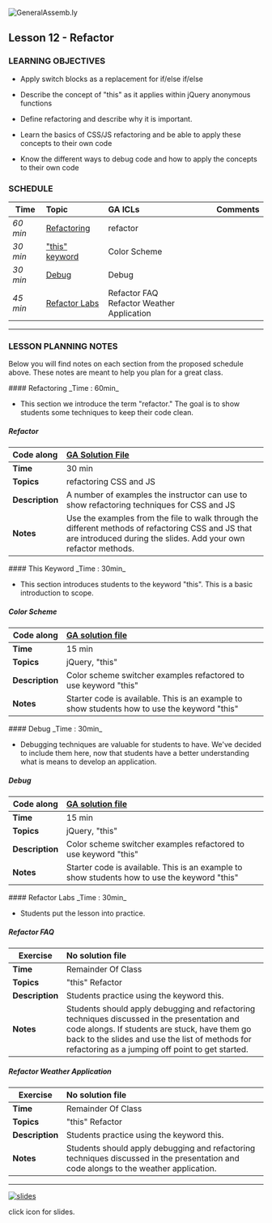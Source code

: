 ![GeneralAssemb.ly](../../img/icons/instr_agenda.png)


## Lesson 12 - Refactor


### LEARNING OBJECTIVES

*	Apply switch blocks as a replacement for if/else if/else 

*	Describe the concept of "this" as it applies within jQuery anonymous functions

*	Define refactoring and describe why it is important.

*	Learn the basics of CSS/JS refactoring and be able to apply these concepts to their own code

*	Know the different ways to debug code and how to apply the concepts to their own code



### SCHEDULE


| Time        | Topic| GA ICLs| Comments |
| ------------- |:-------------|:-------------------|:----------------|
| _60 min_ | [Refactoring](#refactoring) | refactor |  
| _30 min_ | ["this" keyword](#this-keyword)| Color Scheme|  |
| _30 min_ | [Debug](#debug) | Debug |  |
| _45 min_ | [Refactor Labs](#refactor-labs)| Refactor FAQ <br> Refactor Weather Application |  

---

### LESSON PLANNING NOTES

Below you will find notes on each section from the proposed schedule above. These notes are  meant to help you plan for a great class.

<a name=refactoring>
#### Refactoring
_Time : 60min_

*	This section we introduce the term "refactor." The goal is to show students some techniques to keep their code clean. 

##### Refactor

| Code along | [GA Solution File](solution/refactor)|
| :------------- |:-------------|
| __Time__ | 30 min| 
| __Topics__ | refactoring CSS and JS| 
| __Description__| A number of examples the instructor can use to show refactoring techniques for CSS and JS|   
| __Notes__| Use the examples from the file to walk through the different methods of refactoring CSS and JS that are introduced during the slides. Add your own refactor methods.| 

<a name=this-keyword>
#### This Keyword
_Time : 30min_

*	This section introduces students to the keyword "this". This is a basic introduction to scope. 

##### Color Scheme

| Code along | [GA solution file](solution/color_scheme_this) |
| ------------- |:-------------|
| __Time__ | 15 min |
| __Topics__ | jQuery, "this" | 
| __Description__| Color scheme switcher examples refactored to use keyword "this" |   
| __Notes__| Starter code is available. This is an  example to show students how to use the keyword "this" | 

<a name=debug>
#### Debug
_Time : 30min_

*	Debugging techniques are valuable for students to have. We've decided to include them here, now that students have a better understanding what is means to develop an application.

##### Debug

| Code along | [GA solution file](solution/debug) |
| ------------- |:-------------|
| __Time__ | 15 min |
| __Topics__ | jQuery, "this" | 
| __Description__| Color scheme switcher examples refactored to use keyword "this" |   
| __Notes__| Starter code is available. This is an  example to show students how to use the keyword "this" | 

<a name=refactor-labs>
#### Refactor Labs
_Time : 30min_

*	Students put the lesson into practice.

##### Refactor FAQ 

| Exercise| No solution file |
| ------------- |:-------------|
| __Time__ | Remainder Of Class | 
| __Topics__ | "this" Refactor | 
| __Description__| Students practice using the keyword this. |    
| __Notes__| Students should apply debugging and refactoring techniques discussed in the presentation and code alongs. If students are stuck, have them go back to the slides and use the list of methods for refactoring as a jumping off point to get started. | 



##### Refactor Weather Application 

| Exercise| No solution file |
| ------------- |:-------------|
| __Time__ | Remainder Of Class | 
| __Topics__ | "this" Refactor | 
| __Description__| Students practice using the keyword this. |    
| __Notes__| Students should apply debugging and refactoring techniques discussed in the presentation and code alongs to the weather application. | 

---

[![slides](../../img/icons/slides.png)](slides.md)

click icon for slides.
